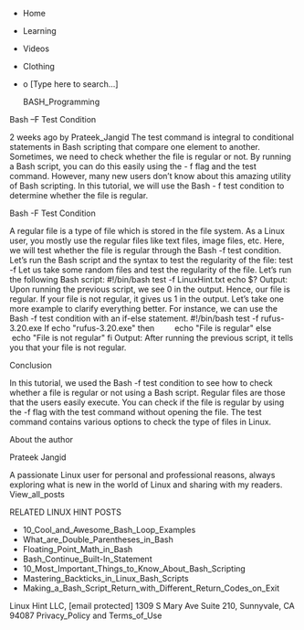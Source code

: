 





















































* Home
* Learning
* Videos
* Clothing
*
  o [Type here to search...]


   BASH_Programming


Bash –F Test Condition

2 weeks ago
by Prateek_Jangid
The test command is integral to conditional statements in Bash scripting that
compare one element to another. Sometimes, we need to check whether the file is
regular or not. By running a Bash script, you can do this easily using the -
f flag and the test command. However, many new users don’t know about this
amazing utility of Bash scripting. In this tutorial, we will use the Bash -
f test condition to determine whether the file is regular.

Bash -F Test Condition

A regular file is a type of file which is stored in the file system. As a Linux
user, you mostly use the regular files like text files, image files, etc. Here,
we will test whether the file is regular through the Bash -f test condition.
Let’s run the Bash script and the syntax to test the regularity of the file:
test -f <filename>
Let us take some random files and test the regularity of the file. Let’s run
the following Bash script:
#!/bin/bash
test -f LinuxHint.txt
echo $?
Output:
Upon running the previous script, we see 0 in the output. Hence, our file is
regular. If your file is not regular, it gives us 1 in the output.
Let’s take one more example to clarify everything better. For instance, we can
use the Bash -f test condition with an if-else statement.
#!/bin/bash
test -f rufus-3.20.exe
If echo "rufus-3.20.exe"
then
        echo "File is regular"
else
       echo "File is not regular"
fi
Output:
After running the previous script, it tells you that your file is not regular.

Conclusion

In this tutorial, we used the Bash -f test condition to see how to check
whether a file is regular or not using a Bash script. Regular files are those
that the users easily execute. You can check if the file is regular by using
the -f flag with the test command without opening the file. The test command
contains various options to check the type of files in Linux.


About the author


Prateek Jangid

A passionate Linux user for personal and professional reasons, always exploring
what is new in the world of Linux and sharing with my readers.
View_all_posts

RELATED LINUX HINT POSTS


* 10_Cool_and_Awesome_Bash_Loop_Examples
* What_are_Double_Parentheses_in_Bash
* Floating_Point_Math_in_Bash
* Bash_Continue_Built-In_Statement
* 10_Most_Important_Things_to_Know_About_Bash_Scripting
* Mastering_Backticks_in_Linux_Bash_Scripts
* Making_a_Bash_Script_Return_with_Different_Return_Codes_on_Exit

Linux Hint LLC, [email protected]
1309 S Mary Ave Suite 210, Sunnyvale, CA 94087
 Privacy_Policy and Terms_of_Use

